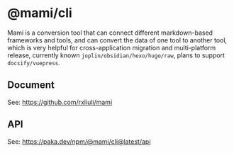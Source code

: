 # @mami/cli

Mami is a conversion tool that can connect different markdown-based frameworks and tools, and can convert the data of one tool to another tool, which is very helpful for cross-application migration and multi-platform release, currently known `joplin/obsidian/hexo/hugo/raw`, plans to support `docsify/vuepress`.

## Document

See: <https://github.com/rxliuli/mami>

## API

See: <https://paka.dev/npm/@mami/cli@latest/api>
